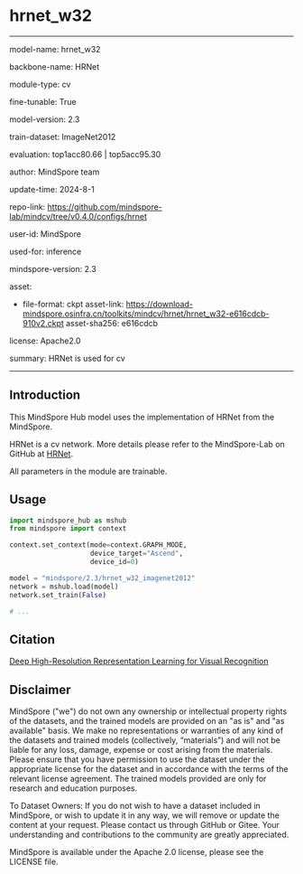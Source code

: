 # hrnet_w32

---

model-name: hrnet_w32

backbone-name: HRNet

module-type: cv

fine-tunable: True

model-version: 2.3

train-dataset: ImageNet2012

evaluation: top1acc80.66 | top5acc95.30

author: MindSpore team

update-time: 2024-8-1

repo-link: <https://github.com/mindspore-lab/mindcv/tree/v0.4.0/configs/hrnet>

user-id: MindSpore

used-for: inference

mindspore-version: 2.3

asset:

-
    file-format: ckpt
    asset-link: <https://download-mindspore.osinfra.cn/toolkits/mindcv/hrnet/hrnet_w32-e616cdcb-910v2.ckpt>
    asset-sha256: e616cdcb

license: Apache2.0

summary: HRNet is used for cv

---

## Introduction

This MindSpore Hub model uses the implementation of HRNet from the MindSpore.

HRNet is a cv network. More details please refer to the MindSpore-Lab on GitHub at [HRNet](https://github.com/mindspore-lab/mindcv/blob/v0.4.0/configs/hrnet/README.md).

All parameters in the module are trainable.

## Usage

```python
import mindspore_hub as mshub
from mindspore import context

context.set_context(mode=context.GRAPH_MODE,
                    device_target="Ascend",
                    device_id=0)

model = "mindspore/2.3/hrnet_w32_imagenet2012"
network = mshub.load(model)
network.set_train(False)

# ...
```

## Citation

[Deep High-Resolution Representation Learning for Visual Recognition](https://arxiv.org/pdf/1908.07919.pdf)

## Disclaimer

MindSpore ("we") do not own any ownership or intellectual property rights of the datasets, and the trained models are provided on an "as is" and "as available" basis. We make no representations or warranties of any kind of the datasets and trained models (collectively, “materials”) and will not be liable for any loss, damage, expense or cost arising from the materials. Please ensure that you have permission to use the dataset under the appropriate license for the dataset and in accordance with the terms of the relevant license agreement. The trained models provided are only for research and education purposes.

To Dataset Owners: If you do not wish to have a dataset included in MindSpore, or wish to update it in any way, we will remove or update the content at your request. Please contact us through GitHub or Gitee. Your understanding and contributions to the community are greatly appreciated.

MindSpore is available under the Apache 2.0 license, please see the LICENSE file.
